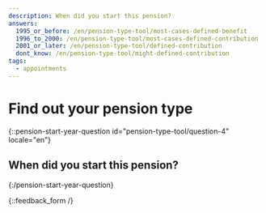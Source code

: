 ```yaml
---
description: When did you start this pension?
answers:
  1995_or_before: /en/pension-type-tool/most-cases-defined-benefit
  1996_to_2000: /en/pension-type-tool/most-cases-defined-contribution
  2001_or_later: /en/pension-type-tool/defined-contribution
  dont_know: /en/pension-type-tool/might-defined-contribution
tags:
  - appointments
---
```


# Find out your pension type

{::pension-start-year-question id="pension-type-tool/question-4" locale="en"}
## When did you start this pension?

{:/pension-start-year-question}

{::feedback_form /}

